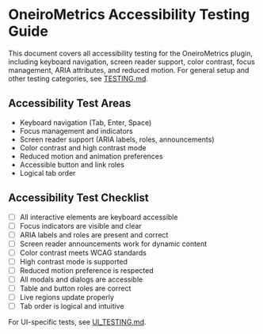 # OneiroMetrics Accessibility Testing Guide

This document covers all accessibility testing for the OneiroMetrics plugin, including keyboard navigation, screen reader support, color contrast, focus management, ARIA attributes, and reduced motion. For general setup and other testing categories, see [TESTING.md](TESTING.md).

## Accessibility Test Areas
- Keyboard navigation (Tab, Enter, Space)
- Focus management and indicators
- Screen reader support (ARIA labels, roles, announcements)
- Color contrast and high contrast mode
- Reduced motion and animation preferences
- Accessible button and link roles
- Logical tab order

## Accessibility Test Checklist
- [ ] All interactive elements are keyboard accessible
- [ ] Focus indicators are visible and clear
- [ ] ARIA labels and roles are present and correct
- [ ] Screen reader announcements work for dynamic content
- [ ] Color contrast meets WCAG standards
- [ ] High contrast mode is supported
- [ ] Reduced motion preference is respected
- [ ] All modals and dialogs are accessible
- [ ] Table and button roles are correct
- [ ] Live regions update properly
- [ ] Tab order is logical and intuitive

For UI-specific tests, see [UI_TESTING.md](UI_TESTING.md). 